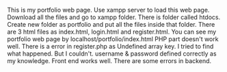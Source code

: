 This is my portfolio web page. Use xampp server to load this web page. Download all the files and go to xampp folder. There is folder called htdocs. Create new folder as portfolio and put all the files inside that folder. 
There are 3 html files as index.html, login.html and register.html.
You can see my portfolio web page by localhost/portfolio/index.html
PHP part doesn't work well. There is a error in register.php as Undefined array key. I tried to find what happened. But I couldn't. username & password defined correctly as my knowledge. 
Front end works well. There are some errors in backend.
